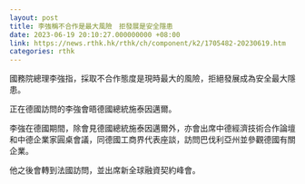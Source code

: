 ```yaml
---
layout: post
title: 李強稱不合作是最大風險　拒發展是安全隱患
date: 2023-06-19 20:10:27.000000000 +08:00
link: https://news.rthk.hk/rthk/ch/component/k2/1705482-20230619.htm
categories: rthk
---
```


國務院總理李強指，採取不合作態度是現時最大的風險，拒絕發展成為安全最大隱患。

正在德國訪問的李強會晤德國總統施泰因邁爾。

李強在德國期間，除會見德國總統施泰因邁爾外，亦會出席中德經濟技術合作論壇和中德企業家圓桌會議，同德國工商界代表座談，訪問巴伐利亞州並參觀德國有關企業。

他之後會轉到法國訪問，並出席新全球融資契約峰會。
